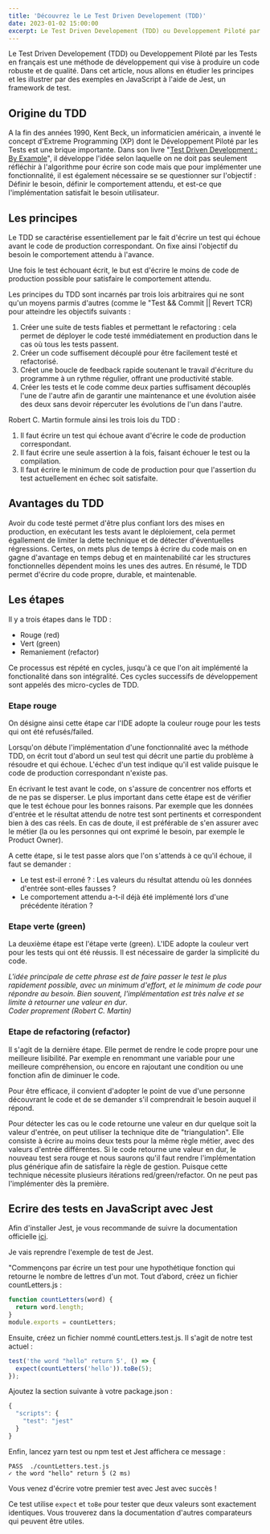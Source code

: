 ```yaml
---
title: 'Découvrez le Le Test Driven Developement (TDD)'
date: 2023-01-02 15:00:00
excerpt: Le Test Driven Developement (TDD) ou Developpement Piloté par les Tests en français est une méthode de développement qui vise à produire un code robuste et de qualité. Dans cet article, nous allons en étudier les principes et les illustrer par des exemples en JavaScript à l'aide de Jest, un framework de test.
---
```


Le Test Driven Developement (TDD) ou Developpement Piloté par les Tests en français est une méthode de développement qui vise à produire un code robuste et de qualité. Dans cet article, nous allons en étudier les principes et les illustrer par des exemples en JavaScript à l'aide de Jest, un framework de test.

## Origine du TDD 

A la fin des années 1990, Kent Beck, un informaticien américain, a inventé le concept d'Extreme Programming (XP) dont le Développement Piloté par les Tests est une brique importante. Dans son livre "[Test Driven Development : By Example](https://books.google.fr/books?id=CUlsAQAAQBAJ&printsec=frontcover&redir_esc=y#v=onepage&q&f=false)", il développe l'idée selon laquelle on ne doit pas seulement réfléchir à l'algorithme pour écrire son code mais que pour implémenter une fonctionnalité, il est également nécessaire se se questionner sur l'objectif : Définir le besoin, définir le comportement attendu, et est-ce que l'implémentation satisfait le besoin utilisateur.

## Les principes

Le TDD se caractérise essentiellement par le fait d'écrire un test qui échoue avant le code de production correspondant. On fixe ainsi l'objectif du besoin le comportement attendu à l'avance.

Une fois le test échouant écrit, le but est d'écrire le moins de code de production possible pour satisfaire le comportement attendu.

Les principes du TDD sont incarnés par trois lois arbitraires qui ne sont qu'un moyens parmis d'autres (comme le "Test && Commit || Revert TCR) pour atteindre les objectifs suivants :
1. Créer une suite de tests fiables et permettant le refactoring : cela permet de déployer le code testé immédiatement en production dans le cas où tous les tests passent.
2. Créer un code suffisement découplé pour être facilement testé et refactorisé.
3. Créet une boucle de feedback rapide soutenant le travail d'écriture du programme à un rythme régulier, offrant une productivité stable.
4. Créer les tests et le code comme deux parties suffisament découplés l'une de l'autre afin de garantir une maintenance et une évolution aisée des deux sans devoir répercuter les évolutions de l'un dans l'autre.

Robert C. Martin formule ainsi les trois lois du TDD :
1. Il faut écrire un test qui échoue avant d'écrire le code de production correspondant.
2. Il faut écrire une seule assertion à la fois, faisant échouer le test ou la compilation.
3. Il faut écrire le minimum de code de production pour que l'assertion du test actuellement en échec soit satisfaite. 

## Avantages du TDD

Avoir du code testé permet d'être plus confiant lors des mises en production, en exécutant les tests avant le déploiement, cela permet égallement de limiter la dette technique et de détecter d'éventuelles régressions. Certes, on mets plus de temps à écrire du code mais on en gagne d'avantage en temps debug et en maintenabilité car les structures fonctionnelles dépendent moins les unes des autres. En résumé, le TDD permet d'écrire du code propre, durable, et maintenable.

## Les étapes

Il y a trois étapes dans le TDD : 
- Rouge (red)
- Vert (green)
- Remaniement (refactor)

Ce processus est répété en cycles, jusqu'à ce que l'on ait implémenté la fonctionalité dans son intégralité. Ces cycles successifs de développement sont appelés des micro-cycles de TDD.

### Etape rouge

On désigne ainsi cette étape car l'IDE adopte la couleur rouge pour les tests qui ont été refusés/failed.

Lorsqu'on débute l'implémentation d'une fonctionnalité avec la méthode TDD, on écrit tout d'abord un seul test qui décrit une partie du problème à résoudre et qui échoue. L'échec d'un test indique qu'il est valide puisque le code de production correspondant n'existe pas.

En écrivant le test avant le code, on s'assure de concentrer nos efforts et de ne pas se disperser. Le plus important dans cette étape est de vérifier que le test échoue pour les bonnes raisons. Par exemple que les données d'entrée et le résultat attendu de notre test sont pertinents et correspondent bien à des cas réels. En cas de doute, il est préférable de s'en assurer avec le métier (la ou les personnes qui ont exprimé le besoin, par exemple le Product Owner).

A cette étape, si le test passe alors que l'on s'attends à ce qu'il échoue, il faut se demander :
- Le test est-il erroné ? : Les valeurs du résultat attendu où les données d'entrée sont-elles fausses ?
- Le comportement attendu a-t-il déjà été implémenté lors d'une précédente itération ?

### Etape verte (green)

La deuxième étape est l'étape verte (green). L'IDE adopte la couleur vert pour les tests qui ont été réussis. Il est nécessaire de garder la simplicité du code.

_L'idée principale de cette phrase est de faire passer le test le plus rapidement possible, avec un minimum d'effort, et le minimum de code pour répondre au besoin. Bien souvent, l'implémentation est très naÏve et se limite à retourner une valeur en dur_.  
_Coder proprement (Robert C. Martin)_

### Etape de refactoring (refactor)

Il s'agit de la dernière étape. Elle permet de rendre le code propre pour une meilleure lisibilité. Par exemple en renommant une variable pour une meilleure compréhension, ou encore en rajoutant une condition ou une fonction afin de diminuer le code.

Pour être efficace, il convient d'adopter le point de vue d'une personne découvrant le code et de se demander s'il comprendrait le besoin auquel il répond.

Pour détecter les cas ou le code retourne une valeur en dur quelque soit la valeur d'entrée, on peut utiliser la technique dite de "triangulation". Elle consiste à écrire au moins deux tests pour la même règle métier, avec des valeurs d'entrée différentes. Si le code retourne une valeur en dur, le nouveau test sera rouge et nous saurons qu'il faut rendre l'implémentation plus générique afin de satisfaire la règle de gestion. Puisque cette technique nécessite plusieurs itérations red/green/refactor. On ne peut pas l'implémenter dès la première.

## Ecrire des tests en JavaScript avec Jest

Afin d'installer Jest, je vous recommande de suivre la documentation officielle [ici](https://jestjs.io/fr/docs/getting-started).

Je vais reprendre l'exemple de test de Jest.

"Commençons par écrire un test pour une hypothétique fonction qui retourne le nombre de lettres d'un mot. Tout d’abord, créez un fichier countLetters.js :
```js
function countLetters(word) {
  return word.length;
}
module.exports = countLetters;
```

Ensuite, créez un fichier nommé countLetters.test.js. Il s'agit de notre test actuel :

```js
test('the word "hello" return 5', () => {
  expect(countLetters('hello')).toBe(5);
});
```

Ajoutez la section suivante à votre package.json :

```js
{
  "scripts": {
    "test": "jest"
  }
}
```

Enfin, lancez yarn test ou npm test et Jest affichera ce message :

```shell
PASS  ./countLetters.test.js
✓ the word "hello" return 5 (2 ms)
```

Vous venez d'écrire votre premier test avec Jest avec succès !

Ce test utilise `expect` et `toBe` pour tester que deux valeurs sont exactement identiques. Vous trouverez dans la documentation d'autres comparateurs qui peuvent être utiles. 

